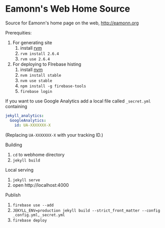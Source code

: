 # Eamonn's Web Home Source

Source for Eamonn's home page on the web, http://eamonn.org

Prerequities:

1. For generating site
    1. install [rvm][2]
    2. `rvm install 2.6.4`
    3. `rvm use 2.6.4`
2. For deploying to FIrebase histing
   1. install [nvm][1]
   2. `nvm install stable`
   3. `nvm use stable`
   4. `npm install -g firebase-tools`
   5. `firebase login`

If you want to use Google Analytics add a local file called `_secret.yml` containing

```yaml
jekyll_analytics:
  GoogleAnalytics:
    id: UA-XXXXXXX-X
```

(Replacing `UA-XXXXXXX-X` with your tracking ID.)


Building

1. `cd` to webhome directory
2. `jekyll build`

Local serving

1. `jekyll serve`
2. open http://localhost:4000

Publish

1. `firebase use --add`
2. `JEKYLL_ENV=production jekyll build --strict_front_matter --config _config.yml,_secret.yml`
2. `firebase deploy`

[1]: https://github.com/creationix/nvm
[2]: http://rvm.io/1
